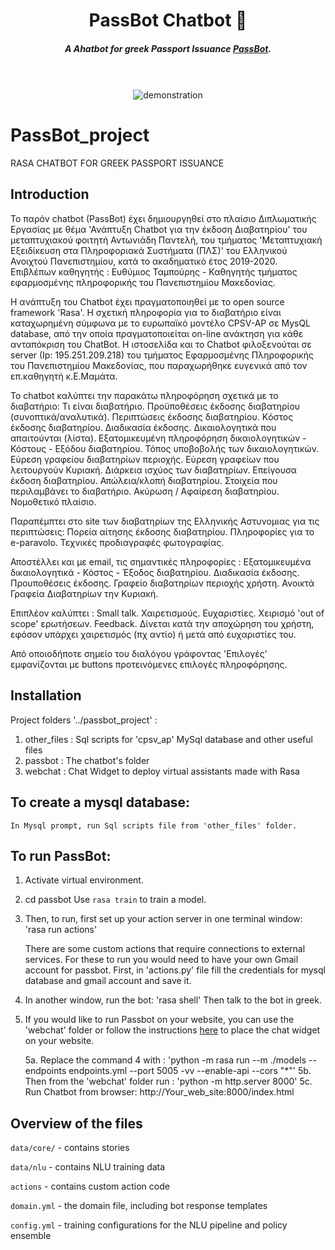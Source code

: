<h1 align="center">PassBot Chatbot 💬</h1>
<h5 align="center">
 A Ahatbot for greek Passport Issuance <a href="http://195.251.209.218:8000/index.htm">PassBot</a>.
</h5>
<br />
<br />

<div align="center">
<img align="center" src="https://cdn.pixabay.com/photo/2013/07/12/13/53/police-officer-147501_960_720.png" alt="demonstration">
</div>


# PassBot_project
RASA CHATBOT FOR GREEK PASSPORT ISSUANCE

## Ιntroduction
Το παρόν chatbot (PassBot) έχει δημιουργηθεί στο πλαίσιο Διπλωματικής Εργασίας με θέμα 'Ανάπτυξη Chatbot για την έκδοση Διαβατηρίου' 
του μεταπτυχιακού φοιτητή Αντωνιάδη Παντελή, του τμήματος 'Μεταπτυχιακή Εξειδίκευση στα Πληροφοριακά Συστήματα (ΠΛΣ)' του Ελληνικού 
Ανοιχτού Πανεπιστημίου, κατά το ακαδηματικό έτος 2019-2020.
Επιβλέπων καθηγητής : Ευθύμιος Ταμπούρης - Καθηγητής τμήματος εφαρμοσμένης πληροφορικής του Πανεπιστημίου Μακεδονίας.

Η ανάπτυξη του Chatbot έχει πραγματοποιηθεί με το open source framework 'Rasa'.
Η σχετική πληροφορία για το διαβατήριο είναι καταχωρημένη σύμφωνα με το ευρωπαϊκό μοντέλο CPSV-AP σε MysQL database, 
από την οποία πραγματοποιείται on-line ανάκτηση για κάθε ανταπόκριση του ChatBot.
Η ιστοσελίδα και το Chatbot φιλοξενούται σε server (Ip: 195.251.209.218) του τμήματος Εφαρμοσμένης Πληροφορικής του Πανεπιστημίου Μακεδονίας, 
που παραχωρήθηκε ευγενικά από τον επ.καθηγητή κ.Ε.Μαμάτα. 

Το chatbot καλύπτει την παρακάτω πληροφόρηση σχετικά με το διαβατήριο:
   Τι είναι διαβατήριο.
   Προϋποθέσεις έκδοσης διαβατηρίου (συνοπτικά/αναλυτικά).
   Περιπτώσεις έκδοσης διαβατηρίου.
   Kόστος έκδοσης διαβατηρίου.
   Διαδικασία έκδοσης.
   Δικαιολογητικά που απαιτούνται (λίστα).
   Εξατομικευμένη πληροφόρηση δικαιολογητικών - Κόστους - Εξόδου διαβατηρίου.
   Τόπος υποβοβολής των δικαιολογητικών.
   Εύρεση γραφείου διαβατηρίων περιοχής.
   Εύρεση γραφείων που λειτουργούν Κυριακή.
   Διάρκεια ισχύος των διαβατηρίων.
   Επείγουσα έκδοση διαβατηρίου.
   Απώλεια/κλοπή διαβατηρίου.
   Στοιχεία που περιλαμβάνει το διαβατήριο.
   Ακύρωση / Αφαίρεση διαβατηρίου.
   Νομοθετικό πλαίσιο.

Παραπέμπτει στο site των διαβατηρίων της Ελληνικής Αστυνομιας για τις περιπτώσεις:
   Πορεία αίτησης έκδοσης διαβατηρίου.
   Πληροφορίες για το e-paravolo.
   Τεχνικές προδιαγραφές φωτογραφίας.

Αποστέλλει και με email, τις σημαντικές πληροφορίες :
   Εξατομικευμένα δικαιολογητικά - Κόστος - Έξοδος διαβατηρίου.
   Διαδικασία έκδοσης.
   Προυποθέσεις έκδοσης.
   Γραφείο διαβατηρίων περιοχής χρήστη.
   Ανοικτά Γραφεία Διαβατηρίων την Κυριακή.
  
Επιπλέον καλύπτει :
   Small talk.
   Χαιρετισμούς.
   Ευχαριστίες.
   Χειρισμό 'out of scope' ερωτήσεων.
   Feedback. Δίνεται κατά την αποχώρηση του χρήστη, εφόσον υπάρχει χαιρετισμός (πχ αντίο) ή μετά από ευχαριστίες του.

Από οποιοδήποτε σημείο του διαλόγου γράφοντας 'Επιλογές' εμφανίζονται με buttons προτεινόμενες επιλογές πληροφόρησης.



## Installation

Project folders '../passbot_project' :
1. other_files	: Sql scripts for 'cpsv_ap' MySql database and other useful files
2. passbot		: The chatbot's folder
3. webchat		: Chat Widget to deploy virtual assistants made with Rasa

## To create a mysql database:
	In Mysql prompt, run Sql scripts file from 'other_files' folder.

## To run PassBot:

1. Activate virtual environment. 

2. cd passbot
	Use `rasa train` to train a model.

3. Then, to run, first set up your action server in one terminal window:
	'rasa run actions' 
		
	There are some custom actions that require connections to external services.
	For these to run you would need to have your own Gmail account for passbot.
	First, in 'actions.py' file fill the credentials for mysql database and gmail account and save it.

4. In another window, run the bot:
	'rasa shell'
	Then talk to the bot in greek.

5. If you would like to run Passbot on your website, you can use the 'webchat' folder or follow the 
	instructions [here](https://github.com/botfront/rasa-webchat) to place the chat widget on your website.
	
	5a. Replace the command 4 with : 
		'python -m rasa run --m ./models --endpoints endpoints.yml --port 5005 -vv --enable-api --cors "*"'
	5b. Then from the 'webchat' folder run :
		'python -m http.server 8000'
	5c. Run Chatbot from browser: 
		http://Your_web_site:8000/index.html


## Overview of the files

`data/core/` - contains stories 

`data/nlu` - contains NLU training data

`actions` - contains custom action code

`domain.yml` - the domain file, including bot response templates

`config.yml` - training configurations for the NLU pipeline and policy ensemble
